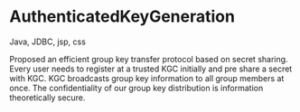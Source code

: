 # AuthenticatedKeyGeneration
Java, JDBC, jsp, css

Proposed an efficient group key transfer protocol based on secret sharing. 
Every user needs to register at a trusted KGC initially and pre share a secret with KGC. 
KGC broadcasts group key information to all group members at once. 
The confidentiality of our group key distribution is information theoretically secure. 
